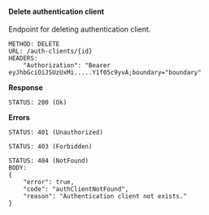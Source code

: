 #### Delete authentication client

Endpoint for deleting authentication client.

```
METHOD: DELETE
URL: /auth-clients/{id}
HEADERS:
    "Authorization": "Bearer eyJhbGciOiJSUzUxMi.....Y1f05c9yvA;boundary="boundary"
```

**Response**

```
STATUS: 200 (Ok)
```

**Errors**

```
STATUS: 401 (Unauthorized)
```

```
STATUS: 403 (Forbidden)
```

```
STATUS: 404 (NotFound)
BODY:
{
    "error": true,
    "code": "authClientNotFound",
    "reason": "Authentication client not exists."
}
```
